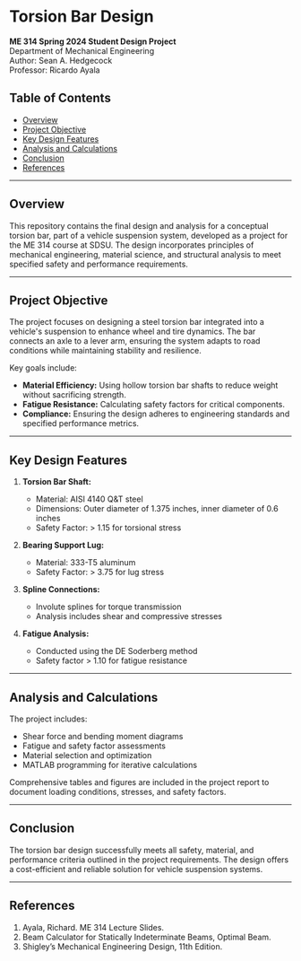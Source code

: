 # Torsion Bar Design

**ME 314 Spring 2024 Student Design Project**  
Department of Mechanical Engineering  
Author: Sean A. Hedgecock  
Professor: Ricardo Ayala  

## Table of Contents

- [Overview](#overview)
- [Project Objective](#project-objective)
- [Key Design Features](#key-design-features)
- [Analysis and Calculations](#analysis-and-calculations)
- [Conclusion](#conclusion)
- [References](#references)

---

## Overview

This repository contains the final design and analysis for a conceptual torsion bar, part of a vehicle suspension system, developed as a project for the ME 314 course at SDSU. The design incorporates principles of mechanical engineering, material science, and structural analysis to meet specified safety and performance requirements.

---

## Project Objective

The project focuses on designing a steel torsion bar integrated into a vehicle's suspension to enhance wheel and tire dynamics. The bar connects an axle to a lever arm, ensuring the system adapts to road conditions while maintaining stability and resilience.

Key goals include:
- **Material Efficiency:** Using hollow torsion bar shafts to reduce weight without sacrificing strength.
- **Fatigue Resistance:** Calculating safety factors for critical components.
- **Compliance:** Ensuring the design adheres to engineering standards and specified performance metrics.

---

## Key Design Features

1. **Torsion Bar Shaft:**
   - Material: AISI 4140 Q&T steel
   - Dimensions: Outer diameter of 1.375 inches, inner diameter of 0.6 inches
   - Safety Factor: > 1.15 for torsional stress

2. **Bearing Support Lug:**
   - Material: 333-T5 aluminum
   - Safety Factor: > 3.75 for lug stress

3. **Spline Connections:**
   - Involute splines for torque transmission
   - Analysis includes shear and compressive stresses

4. **Fatigue Analysis:**
   - Conducted using the DE Soderberg method
   - Safety factor > 1.10 for fatigue resistance

---

## Analysis and Calculations

The project includes:
- Shear force and bending moment diagrams
- Fatigue and safety factor assessments
- Material selection and optimization
- MATLAB programming for iterative calculations

Comprehensive tables and figures are included in the project report to document loading conditions, stresses, and safety factors.

---

## Conclusion

The torsion bar design successfully meets all safety, material, and performance criteria outlined in the project requirements. The design offers a cost-efficient and reliable solution for vehicle suspension systems.

---

## References

1. Ayala, Richard. ME 314 Lecture Slides.  
2. Beam Calculator for Statically Indeterminate Beams, Optimal Beam.  
3. Shigley’s Mechanical Engineering Design, 11th Edition.
